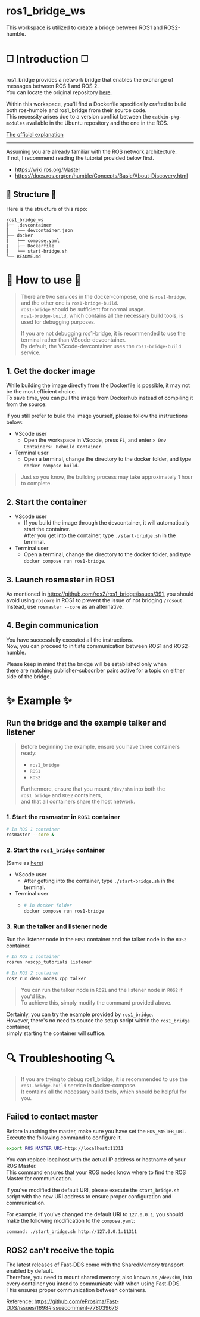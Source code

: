 # ros1_bridge_ws

This workspace is utilized to create a bridge between ROS1 and ROS2-humble.

# ◻️ Introduction ◻️

ros1_bridge provides a network bridge that enables the exchange of messages between ROS 1 and ROS 2.  
You can locate the original repository [here](https://github.com/ros2/ros1_bridge).

Within this workspace, you'll find a Dockerfile specifically crafted to build both ros-humble and ros1_bridge from their source code.  
This necessity arises due to a version conflict between the `catkin-pkg-modules` available in the Ubuntu repository and the one in the ROS. 

[The official explanation](https://docs.ros.org/en/humble/How-To-Guides/Using-ros1_bridge-Jammy-upstream.html#ros-2-via-debian-packages)

---

Assuming you are already familiar with the ROS network architecture.  
If not, I recommend reading the tutorial provided below first.  

- https://wiki.ros.org/Master
- https://docs.ros.org/en/humble/Concepts/Basic/About-Discovery.html

## 🌱 Structure 🌱

Here is the structure of this repo:

```
ros1_bridge_ws
├── .devcontainer
|   └── devcontainer.json
├── docker
|   ├── compose.yaml
|   ├── Dockerfile
|   └── start-bridge.sh
└── README.md
```

# 🚩 How to use 🚩

> There are two services in the docker-compose, one is `ros1-bridge`, and the other one is `ros1-bridge-build`.  
> `ros1-bridge` should be sufficient for normal usage.  
> `ros1-bridge-build`, which contains all the necessary build tools, is used for debugging purposes.  
> 
> If you are not debugging ros1-bridge, it is recommended to use the terminal rather than VScode-devcontainer.  
> By default, the VScode-devcontainer uses the `ros1-bridge-build` service.

## 1. Get the docker image

While building the image directly from the Dockerfile is possible, it may not be the most efficient choice.  
To save time, you can pull the image from Dockerhub instead of compiling it from the source:

If you still prefer to build the image yourself, please follow the instructions below:

- VScode user
  - Open the workspace in VScode, press `F1`, and enter `> Dev Containers: Rebuild Container`. 
- Terminal user
  - Open a terminal, change the directory to the docker folder, and type `docker compose build`.
 
> Just so you know, the building process may take approximately 1 hour to complete.

## 2. Start the container

- VScode user
  - If you build the image through the devcontainer, it will automatically start the container.  
    After you get into the container, type `./start-bridge.sh` in the terminal.
- Terminal user
  - Open a terminal, change the directory to the docker folder, and type `docker compose run ros1-bridge`.

## 3. Launch rosmaster in ROS1

As mentioned in https://github.com/ros2/ros1_bridge/issues/391, you should avoid using `roscore` in ROS1 to prevent the issue of not bridging `/rosout`.  
Instead, use `rosmaster --core` as an alternative.

## 4. Begin communication

You have successfully executed all the instructions.  
Now, you can proceed to initiate communication between ROS1 and ROS2-humble.

Please keep in mind that the bridge will be established only when  
there are matching publisher-subscriber pairs active for a topic on either side of the bridge.

# ✨ Example ✨

## Run the bridge and the example talker and listener

> Before beginning the example, ensure you have three containers ready:
> 
> - `ros1_bridge`
> - `ROS1`
> - `ROS2`
>   
> Furthermore, ensure that you mount `/dev/shm` into both the `ros1_bridge` and `ROS2` containers,  
> and that all containers share the host network.

### 1. Start the rosmaster in `ROS1` container

```bash
# In ROS 1 container
rosmaster --core &
```

### 2. Start the `ros1_bridge` container

(Same as [here](#2-start-the-container))

- VScode user
  - After getting into the container, type `./start-bridge.sh` in the terminal.
- Terminal user
  - ```bash
    # In docker folder
    docker compose run ros1-bridge
    ```

### 3. Run the talker and listener node

Run the listener node in the `ROS1` container and the talker node in the `ROS2` container.

```bash
# In ROS 1 container
rosrun roscpp_tutorials listener
```

```bash
# In ROS 2 container
ros2 run demo_nodes_cpp talker
```

> You can run the talker node in `ROS1` and the listener node in `ROS2` if you'd like.  
> To achieve this, simply modify the command provided above.

Certainly, you can try the [example](https://github.com/ros2/ros1_bridge#example-1-run-the-bridge-and-the-example-talker-and-listener) provided by `ros1_bridge`.  
However, there's no need to source the setup script within the `ros1_bridge` container,  
simply starting the container will suffice.

# 🔍 Troubleshooting 🔍

> If you are trying to debug ros1_bridge, it is recommended to use the `ros1-bridge-build` service in docker-compose.  
> It contains all the necessary build tools, which should be helpful for you.

## Failed to contact master

Before launching the master, make sure you have set the `ROS_MASTER_URI`.  
Execute the following command to configure it.

```bash
export ROS_MASTER_URI=http://localhost:11311
```

You can replace localhost with the actual IP address or hostname of your ROS Master.  
This command ensures that your ROS nodes know where to find the ROS Master for communication.

If you've modified the default URI, please execute the `start_bridge.sh` script with the new URI address to ensure proper configuration and communication.

For example, if you've changed the default URI to `127.0.0.1`, you should make the following modification to the `compose.yaml`:

```bash
command: ./start_bridge.sh http://127.0.0.1:11311
```

## ROS2 can't receive the topic

The latest releases of Fast-DDS come with the SharedMemory transport enabled by default.  
Therefore, you need to mount shared memory, also known as `/dev/shm`, into every container you intend to communicate with when using Fast-DDS.  
This ensures proper communication between containers.

Reference: https://github.com/eProsima/Fast-DDS/issues/1698#issuecomment-778039676
